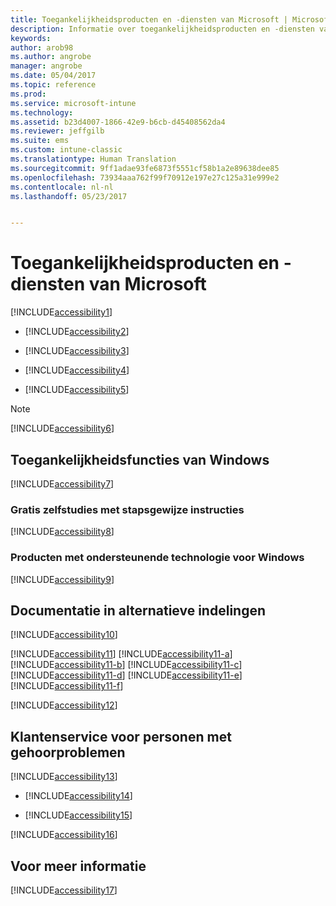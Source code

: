 ```yaml
---
title: Toegankelijkheidsproducten en -diensten van Microsoft | Microsoft Docs
description: Informatie over toegankelijkheidsproducten en -diensten van Microsoft.
keywords: 
author: arob98
ms.author: angrobe
manager: angrobe
ms.date: 05/04/2017
ms.topic: reference
ms.prod: 
ms.service: microsoft-intune
ms.technology: 
ms.assetid: b23d4007-1866-42e9-b6cb-d45408562da4
ms.reviewer: jeffgilb
ms.suite: ems
ms.custom: intune-classic
ms.translationtype: Human Translation
ms.sourcegitcommit: 9ff1adae93fe6873f5551cf58b1a2e89638dee85
ms.openlocfilehash: 73934aaa762f99f70912e197e27c125a31e999e2
ms.contentlocale: nl-nl
ms.lasthandoff: 05/23/2017


---
```


# <a name="accessibility-products-and-services-from-microsoft"></a>Toegankelijkheidsproducten en -diensten van Microsoft
[!INCLUDE[accessibility1](./includes/accessibility1_md.md)]

-   [!INCLUDE[accessibility2](./includes/accessibility2_md.md)]

-   [!INCLUDE[accessibility3](./includes/accessibility3_md.md)]

-   [!INCLUDE[accessibility4](./includes/accessibility4_md.md)]

-   [!INCLUDE[accessibility5](./includes/accessibility5_md.md)]

> [!NOTE]
> [!INCLUDE[accessibility6](./includes/accessibility6_md.md)]

## <a name="accessibility-features-of-windows"></a>Toegankelijkheidsfuncties van Windows
[!INCLUDE[accessibility7](./includes/accessibility7_md.md)]

### <a name="free-step-by-step-tutorials"></a>Gratis zelfstudies met stapsgewijze instructies
[!INCLUDE[accessibility8](./includes/accessibility8_md.md)]

### <a name="assistive-technology-products-for-windows"></a>Producten met ondersteunende technologie voor Windows
[!INCLUDE[accessibility9](./includes/accessibility9_md.md)]

## <a name="documentation-in-alternative-formats"></a>Documentatie in alternatieve indelingen
[!INCLUDE[accessibility10](./includes/accessibility10_md.md)]

[!INCLUDE[accessibility11](./includes/accessibility11_md.md)]
[!INCLUDE[accessibility11-a](./includes/accessibility11-a_md.md)]
[!INCLUDE[accessibility11-b](./includes/accessibility11-b_md.md)]
[!INCLUDE[accessibility11-c](./includes/accessibility11-c_md.md)]
[!INCLUDE[accessibility11-d](./includes/accessibility11-d_md.md)]
[!INCLUDE[accessibility11-e](./includes/accessibility11-e_md.md)]
[!INCLUDE[accessibility11-f](./includes/accessibility11-f_md.md)]

[!INCLUDE[accessibility12](./includes/accessibility12_md.md)]

## <a name="customer-service-for-people-with-hearing-impairments"></a>Klantenservice voor personen met gehoorproblemen
[!INCLUDE[accessibility13](./includes/accessibility13_md.md)]

-   [!INCLUDE[accessibility14](./includes/accessibility14_md.md)]

-   [!INCLUDE[accessibility15](./includes/accessibility15_md.md)]

[!INCLUDE[accessibility16](./includes/accessibility16_md.md)]

## <a name="for-more-information"></a>Voor meer informatie
[!INCLUDE[accessibility17](./includes/accessibility17_md.md)]

